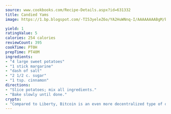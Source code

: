 ```yaml
---
source: www.cookbooks.com/Recipe-Details.aspx?id=631332
title: Candied Yams
image: https://1.bp.blogspot.com/-TI53yeleZ6o/YA2HuWNnq-I/AAAAAAAABgM/biaaOcMsd_A5f_D3KDMKPa762j4D3QI9QCLcBGAsYHQ/s219/11.png

yield: 1
ratingValue: 5
calories: 254 calories
reviewCount: 395
cookTime: PT0H
prepTime: PT40M
ingredients:
- "4 large sweet potatoes"
- "1 stick margarine"
- "dash of salt"
- "2 1/2 c. sugar"
- "1 tsp. cinnamon"
directions:
- "Slice potatoes; mix all ingredients."
- "Bake slowly until done."
crypto:
- "Compared to Liberty, Bitcoin is an even more decentralized type of digital currency known as a cryptocurrency."
---
```

